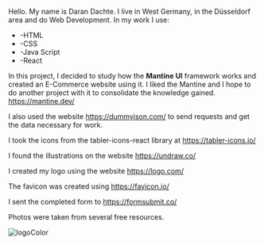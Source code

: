 Hello. My name is Daran Daсhte. I live in West Germany, in the Düsseldorf area and do Web Development. In my work I use:
<ul>
 <li>-HTML</li>
 <li>-CSS</li>
 <li>-Java Script</li>
 <li>-React</li>

 </ul>

In this project, I decided to study how the <b>Mantine UI</b> framework works and created an E-Commerce website using it. I liked the Mantine and I hope to do another project with it to consolidate the knowledge gained.  https://mantine.dev/ [](http://a.com)

I also used the website https://dummyjson.com/ to send requests and get the data necessary for work.

I took the icons from the tabler-icons-react library at https://tabler-icons.io/

I found the illustrations on the website https://undraw.co/

I created my logo using the website https://logo.com/

The favicon was created using https://favicon.io/

I sent the completed form to https://formsubmit.co/

Photos were taken from several free resources.


![logoColor](https://user-images.githubusercontent.com/96144068/234046629-d073245e-5596-4b09-8334-cf94d2beb69a.jpg)




